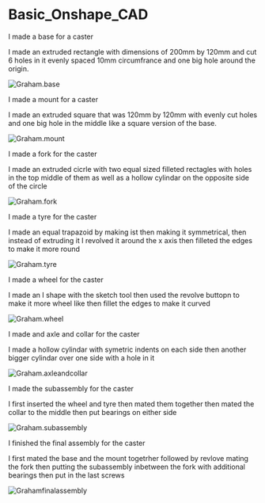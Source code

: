# Basic_Onshape_CAD


I made a base for a caster



I made an extruded rectangle with dimensions of 200mm by 120mm and cut 6 holes in it evenly spaced 10mm circumfrance and one big hole around the origin.




![Graham.base](images/Graham.base.PNG)



I made a mount for a caster


I made an extruded square that was 120mm by 120mm with evenly cut holes and one big hole in the middle like a square version of the base.
 

![Graham.mount](images/Graham.mount.PNG)


I made a fork for the caster


I made an extruded cicrle with two equal sized filleted rectagles with holes in the top middle of them as well as a hollow cylindar on the opposite side of the circle


![Graham.fork](images/Graham.fork.PNG)



I made a tyre for the caster


I made an equal trapazoid by making ist then making it symmetrical, then instead of extruding it I revolved it around the x axis then filleted the edges to make it more round



![Graham.tyre](images/Graham.tyre.PNG)


I made a wheel for the caster


I made an I shape with the sketch tool then used the revolve buttopn to make it more wheel like then fillet the edges to make it curved


![Graham.wheel](images/Graham.wheel.PNG)


I made and axle and collar for the caster

I made a hollow cylindar with symetric indents on each side then another bigger cylindar over one side with a hole in it


![Graham.axleandcollar](images/Graham.axleandcollar.PNG)


I made the subassembly for the caster


I first inserted the wheel and tyre then mated them together then mated the collar to the middle then put bearings on either side


![Graham.subassembly](images/Graham.subassembly.PNG)


I finished the final assembly for the caster


I first mated the base and the mount togetrher followed by revlove mating the fork then putting the subassembly inbetween the fork with additional bearings then put in the last screws 

![Grahamfinalassembly](images/Graham.finalassembly.PNG)
